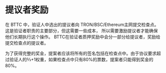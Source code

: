 # 提议者奖励

在 BTTC 中，验证人中选出的提议者向 TRON/BSC/Ethereum主网提交检查点。 这是验证者职责的主要部分，但这需要一些成本， 所以需要激励提议者才能确保他们长期执行这个操作。 BTTC在验证者质押奖励中会分一部分给提议者，奖励给提交检查点的提议者。

为了获得完整的奖金，提案者应该将所有的签名包括在检查点中。由于协议要求超过验证人的⅔+1权重，如果检查点中只有80%的票数，提案者只能得到奖金的80%。
